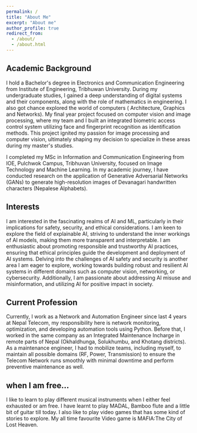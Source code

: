 ```yaml
---
permalink: /
title: "About Me"
excerpt: "About me"
author_profile: true
redirect_from: 
  - /about/
  - /about.html
---
```



## Academic Background
I hold a Bachelor's degree in Electronics and Communication Engineering from Institute of Engineering, Tribhuwan University. During my undergraduate studies, I gained a deep understanding of digital systems and their components, along with the role of mathematics in engineering. I also got chance explored the world of computers ( Architecture, Graphics and  Networks). My final year project focused on computer vision and image processing, where my team and I built an integrated biometric access control system utilizing face and fingerprint recognition as identification methods. This project ignited my passion for image processing and computer vision, ultimately shaping my decision to specialize in these areas during my master's studies.

I completed my MSc in Information and Communication Engineering from IOE, Pulchwok Campus, Tribhuvan University, focused on Image Technology and Machine Learning. In my academic journey, I have conducted research on the application of Generative Adversarial Networks (GANs) to generate high-resolution images of Devanagari handwritten characters (Nepalese Alphabets).


## Interests

I am interested in the fascinating realms of AI and ML, particularly in their implications for safety, security, and ethical considerations. I am keen to explore the field of explainable AI, striving to understand the inner workings of AI models, making them more transparent and interpretable. I am enthusiastic about promoting responsible and trustworthy AI practices, ensuring that ethical principles guide the development and deployment of AI systems. Delving into the challenges of AI safety and security is another area I am eager to explore, working towards building robust and resilient AI systems in different domains such as computer vision, networking, or cybersecurity. Additionally, I am passionate about addressing AI misuse and misinformation, and utilizing AI for positive impact in society.


## Current Profession

Currently, I work as a Network and Automation Engineer since last 4 years at Nepal Telecom, my responsibility here is network monitoring, optimization, and developing automation tools using Python. Before that, I worked in the same company as an Integrated Maintenance Incharge in remote parts of Nepal (Okhaldhunga, Solukhumbu, and Khotang districts). As a maintenance engineer, I had to mobilize teams, including myself, to maintain all possible domains (RF, Power, Transmission) to ensure the Telecom Network runs smoothly with minimal downtime and perform preventive maintenance as well.

## when I am free...
I like to learn to play different musical instruments when I either feel exhausted or am free. I have learnt to play MADAL, Bamboo flute and a little bit of guitar till today. I also like to play video games that has some kind of stories to explore. My all time favourite Video game is MAFIA:The City of Lost Heaven.